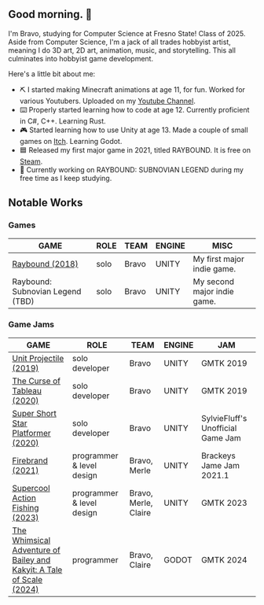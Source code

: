 ## Good morning. 👋

I'm Bravo, studying for Computer Science at Fresno State! Class of 2025. Aside from Computer Science, I'm a jack of all trades hobbyist artist, meaning I do 3D art, 2D art, animation, music, and storytelling. This all culminates into hobbyist game development.

Here's a little bit about me:
- ⛏️ I started making Minecraft animations at age 11, for fun. Worked for various Youtubers. Uploaded on my [Youtube Channel](https://www.youtube.com/channel/UCGy1MGq1qcujetf7GqPCITQ).
- ⌨️ Properly started learning how to code at age 12. Currently proficient in C#, C++. Learning Rust.
- 🎮 Started learning how to use Unity at age 13. Made a couple of small games on [Itch](https://braveo.itch.io/). Learning Godot.
- 🟦 Released my first major game in 2021, titled RAYBOUND. It is free on [Steam](https://store.steampowered.com/app/1626370/Raybound/). 
- 🦌 Currently working on RAYBOUND: SUBNOVIAN LEGEND during my free time as I keep studying.

## Notable Works

### Games

| GAME | ROLE | TEAM | ENGINE | MISC |
| ---- | ---- | ---- | ------ | ---- |
| [Raybound (2018)](https://store.steampowered.com/app/1626370/Raybound/) | solo | Bravo | UNITY | My first major indie game. |
| Raybound: Subnovian Legend (TBD) | solo | Bravo | UNITY | My second major indie game. |

### Game Jams

| GAME | ROLE | TEAM | ENGINE | JAM |
| ---- | ---- | ---- | ------ | --- |
| [Unit Projectile (2019)](https://braveo.itch.io/unit-projectile) | solo developer | Bravo | UNITY | GMTK 2019 |
| [The Curse of Tableau (2020)](https://braveo.itch.io/curse-of-tableau) | solo developer | Bravo | UNITY | GMTK 2019 |
| [Super Short Star Platformer (2020)](https://braveo.itch.io/short-star-platformer) | solo developer | Bravo | UNITY | SylvieFluff's Unofficial Game Jam |
| [Firebrand (2021)](https://merlebirb.itch.io/firebrand) | programmer & level design | Bravo, Merle | UNITY | Brackeys Jame Jam 2021.1 |
| [Supercool Action Fishing (2023)](https://braveo.itch.io/supercoolactionfishing) | programmer & level design | Bravo, Merle, Claire | UNITY | GMTK 2023 |
| [The Whimsical Adventure of Bailey and Kakyit: A Tale of Scale (2024)](https://braveo.itch.io/bailey-and-kakyit) | programmer | Bravo, Claire | GODOT | GMTK 2024 |

### 

<!--
**Braveo/Braveo** is a ✨ _special_ ✨ repository because its `README.md` (this file) appears on your GitHub profile.

Here are some ideas to get you started:

- 🔭 I’m currently working on ...
- 🌱 I’m currently learning ...
- 👯 I’m looking to collaborate on ...
- 🤔 I’m looking for help with ...
- 💬 Ask me about ...
- 📫 How to reach me: ...
- 😄 Pronouns: ...
- ⚡ Fun fact: ...
-->
